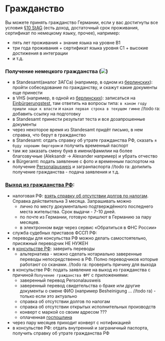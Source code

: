 # Гражданство
Вы можете принять гражданство Германии, если у вас достигнуты все условия [§10 StAG](https://www.gesetze-im-internet.de/stag/__10.html) (есть доход, достаточный срок проживания, сертификат по немецкому языку, прочее), например:
* пять лет проживания + знание языка на уровне B1
* три года проживания + сертификат языка уровня C1 + высокие достижения в интеграции
* и т.д.

### Получение немецкого гражданства (![](files/ru.gif))
* в Standesamt(аналог ЗАГСа) (например, в одном из [берлинских](https://www.berlin.de/standesamt/standesaemter-in-berlin/)): пройти собеседование по гражданству, и скажут какие документы еще принести
* в VHS (например, в одной из [берлинских](https://www.berlin.de/vhs/)): записаться на [Einbürgerungstest](https://www.berlin.de/vhs/service/einbuergerung/deutscher-einbuergerungstest/), там ответить на вопросы типа: `в каком году пришли наци к власти` и `какая первая строка в текущем гимне` //todo ra: добавить ссылку на подготовку
* в Standesamt принести результат теста и все дозапрошенные документы
* через некоторое время из Standesamt придёт письмо, в нем справка, что берут в гражданство
* в Standesamt: отдать справку об утрате гражданства РФ, сказать `я буду хорошим бюргером` и получить временный паспорт
* там же заказать смену букв в имени/фамилии на более благозвучные (Aleksandr -> Alexander например) и убрать отчество
* в Bürgeramt: подать заявление с фото и временным паспортом на получение [Personalausweis](https://service.berlin.de/dienstleistung/324325/) и загранпаспорта
//todo ra: допилить получение гражданства - подача заявления и т.д.

### [Выход из гражданства РФ](http://grajdanstvo-ru.ru/kak-otkazatsya-ot-grazhdanstva-rf.html):
* налоговая РФ: [взять справку об отсутствии долгов по налогам](https://www.nalog.ru/rn77/fl/interest/dual_nationality/exit_rf/). Справка действительна 3 месяца. Запрашивать можно
  * лично по месту документально подтверждённого последнего места жительства. Срок выдачи - 7-10 дней.
  * по почте из Германии, готовую пришлют в Германию за пару месяцев.
  * в электронном виде через сервис «Обратиться в ФНС России»
* служба судебных приставов ФССП РФ:
* переводы для консульства РФ можно делать самостоятельно, присяжный переводчик НЕ НУЖЕН
* в [консульстве РФ](Консульство.md): заверить переводы
  * альтернатива - можно сделать нотариально заверенные переводы непосредственно в РФ. Полно переводчиков которые работают со сканами.
  //todo ra: проверить причину для выхода
* в консульстве РФ: подать заявление на выход из гражданства с причиной `Получение гражданства ФРГ` с приложениями:
  * заверенный перевод Personalausweis
  * заверенный перевод свидетельства о браке или другие документы о смене ФИО (например Besheinigung ... //todo ra) - только если это актуально
  * справка об отсутствии долгов по налогам
  * справка об отсутствии открытых исполнительных производств
  * конверт с маркой со своим адресом ???
  * оплаченная [госпошлина](https://base.garant.ru/10900200/fce40d57dbbe868a22b8d51b0513287a/)
* через пару месяцев приходит конверт с нотификацией
* в консульстве РФ: отдать внутренний и заграничный паспорта, получить справку об утрате гражданства РФ
